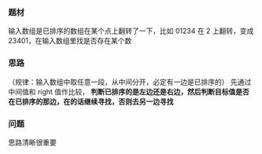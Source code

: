### 题材

输入数组是已排序的数组在某个点上翻转了一下，比如 01234 在 2 上翻转，变成 23401，在输入数组里找是否存在某个数

### 思路

（规律：输入数组中取任意一段，从中间分开，必定有一边是已排序的）
先通过中间值和 right 值作比较，
**判断已排序的是左边还是右边，然后判断目标值是否在已排序的那边，在的话继续寻找，否则去另一边寻找**

### 问题
思路清晰很重要
